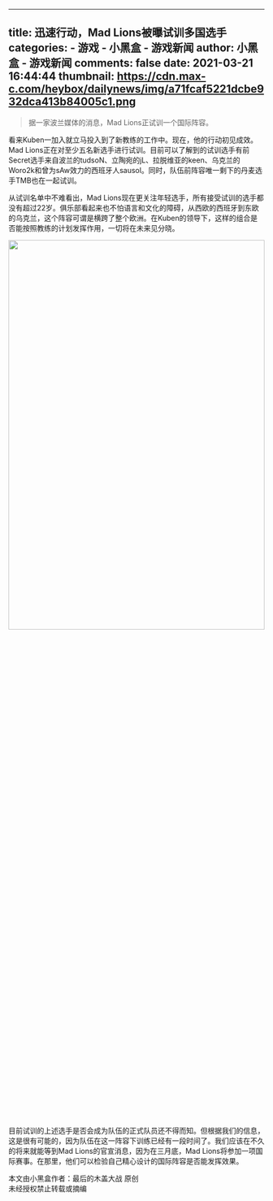
---
title: 迅速行动，Mad Lions被曝试训多国选手
categories: 
    - 游戏
    - 小黑盒 - 游戏新闻
author: 小黑盒 - 游戏新闻
comments: false
date: 2021-03-21 16:44:44
thumbnail: https://cdn.max-c.com/heybox/dailynews/img/a71fcaf5221dcbe932dca413b84005c1.png
---

<div>   
<blockquote><p>据一家波兰媒体的消息，Mad Lions正试训一个国际阵容。</p></blockquote><p>看来Kuben一加入就立马投入到了新教练的工作中。现在，他的行动初见成效。Mad Lions正在对至少五名新选手进行试训。目前可以了解到的试训选手有前Secret选手来自波兰的tudsoN、立陶宛的jL、拉脱维亚的keen、乌克兰的Woro2k和曾为sAw效力的西班牙人sausol。同时，队伍前阵容唯一剩下的丹麦选手TMB也在一起试训。</p><p>从试训名单中不难看出，Mad Lions现在更关注年轻选手，所有接受试训的选手都没有超过22岁。俱乐部看起来也不怕语言和文化的障碍，从西欧的西班牙到东欧的乌克兰，这个阵容可谓是横跨了整个欧洲。在Kuben的领导下，这样的组合是否能按照教练的计划发挥作用，一切将在未来见分晓。</p><p><img class="lazy" data-height="560" src="https://cdn.max-c.com/heybox/dailynews/img/a71fcaf5221dcbe932dca413b84005c1.png" data-width="1263" style="width: 100%; height: 44.3389%;" referrerpolicy="no-referrer"></p><p>目前试训的上述选手是否会成为队伍的正式队员还不得而知。但根据我们的信息，这是很有可能的，因为队伍在这一阵容下训练已经有一段时间了。我们应该在不久的将来就能等到Mad Lions的官宣消息，因为在三月底，Mad Lions将参加一项国际赛事。在那里，他们可以检验自己精心设计的国际阵容是否能发挥效果。</p><p class="news-source">本文由小黑盒作者：最后的木盖大战 原创<br>未经授权禁止转载或摘编</p>  
</div>
            